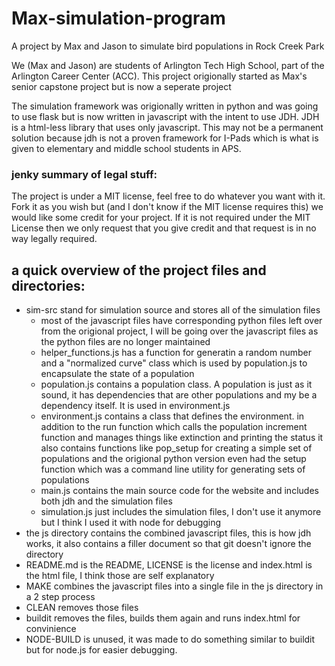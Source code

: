 # Max-simulation-program
A project by Max and Jason to simulate bird populations in Rock Creek Park


We (Max and Jason) are students of Arlington Tech High School, part of the Arlington Career Center (ACC). This project origionally started as Max's senior capstone project but is now a seperate project

The simulation framework was origionally written in python and was going to use flask but is now written in javascript with the intent to use JDH. JDH is a html-less library that uses only javascript. This may not be a permanent solution because jdh is not a proven framework for I-Pads which is what is given to elementary and middle school students in APS.



### jenky summary of legal stuff:
The project is under a MIT license, feel free to do whatever you want with it. Fork it as you wish but (and I don't know if the MIT license requires this) we would like some credit for your project. If it is not required under the MIT License then we only request that you give credit and that request is in no way legally required.



## a quick overview of the project files and directories: 

- sim-src stand for simulation source and stores all of the simulation files
  - most of the javascript files have corresponding python files left over from the origional project, I will be going over the javascript files as the python files are no longer maintained
  - helper_functions.js has a function for generatin a random number and a "normalized curve" class which is used by population.js to encapsulate the state of a population
  - population.js contains a population class. A population is just as it sound, it has dependencies that are other populations and my be a dependency itself. It is used in environment.js
  - environment.js contains a class that defines the environment. in addition to the run function which calls the population increment function and manages things like extinction and printing the status it also contains functions like pop_setup for creating a simple set of populations and the origional python version even had the setup function which was a command line utility for generating sets of populations
  - main.js contains the main source code for the website and includes both jdh and the simulation files
  - simulation.js just includes the simulation files, I don't use it anymore but I think I used it with node for debugging
- the js directory contains the combined javascript files, this is how jdh works, it also contains a filler document so that git doesn't ignore the directory
- README.md is the README, LICENSE is the license and index.html is the html file, I think those are self explanatory
- MAKE combines the javascript files into a single file in the js directory in a 2 step process
- CLEAN removes those files
- buildit removes the files, builds them again and runs index.html for convinience
- NODE-BUILD is unused, it was made to do something similar to buildit but for node.js for easier debugging.

